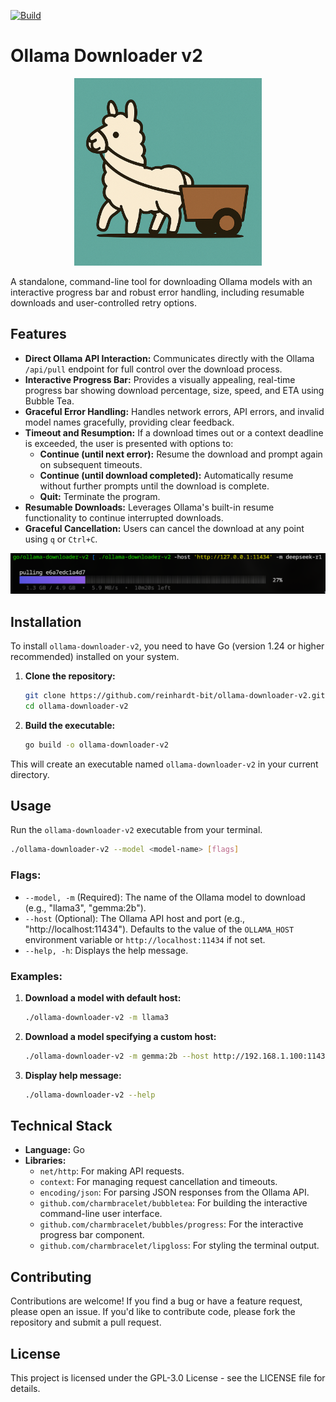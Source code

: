 [![Build](https://github.com/reinhardt-bit/ollama-downloader-v2/actions/workflows/go.yml/badge.svg)](https://github.com/reinhardt-bit/ollama-downloader-v2/actions/workflows/go.yml)

# Ollama Downloader v2

<p align="center">
  <img src="./assets/llamaPullingCart.png" alt="Llama pulling cart" width="300"/>
</p>

A standalone, command-line tool for downloading Ollama models with an interactive progress bar and robust error handling, including resumable downloads and user-controlled retry options.


## Features

*   **Direct Ollama API Interaction:** Communicates directly with the Ollama `/api/pull` endpoint for full control over the download process.
*   **Interactive Progress Bar:** Provides a visually appealing, real-time progress bar showing download percentage, size, speed, and ETA using Bubble Tea.
*   **Graceful Error Handling:** Handles network errors, API errors, and invalid model names gracefully, providing clear feedback.
*   **Timeout and Resumption:** If a download times out or a context deadline is exceeded, the user is presented with options to:
    *   **Continue (until next error):** Resume the download and prompt again on subsequent timeouts.
    *   **Continue (until download completed):** Automatically resume without further prompts until the download is complete.
    *   **Quit:** Terminate the program.
*   **Resumable Downloads:** Leverages Ollama's built-in resume functionality to continue interrupted downloads.
*   **Graceful Cancellation:** Users can cancel the download at any point using `q` or `Ctrl+C`.

<p align="center">
  <img src="./assets/ollama-downloader-v2.png" alt="ollama-downloader-v2 preview" width="600"/>
</p>

## Installation

To install `ollama-downloader-v2`, you need to have Go (version 1.24 or higher recommended) installed on your system.

1.  **Clone the repository:**
    ```bash
    git clone https://github.com/reinhardt-bit/ollama-downloader-v2.git
    cd ollama-downloader-v2
    ```

2.  **Build the executable:**
    ```bash
    go build -o ollama-downloader-v2
    ```

This will create an executable named `ollama-downloader-v2` in your current directory.

## Usage

Run the `ollama-downloader-v2` executable from your terminal.

```bash
./ollama-downloader-v2 --model <model-name> [flags]
```

### Flags:

*   `--model, -m` (Required): The name of the Ollama model to download (e.g., "llama3", "gemma:2b").
*   `--host` (Optional): The Ollama API host and port (e.g., "http://localhost:11434"). Defaults to the value of the `OLLAMA_HOST` environment variable or `http://localhost:11434` if not set.
*   `--help, -h`: Displays the help message.

### Examples:

1.  **Download a model with default host:**
    ```bash
    ./ollama-downloader-v2 -m llama3
    ```

2.  **Download a model specifying a custom host:**
    ```bash
    ./ollama-downloader-v2 -m gemma:2b --host http://192.168.1.100:11434
    ```

3.  **Display help message:**
    ```bash
    ./ollama-downloader-v2 --help
    ```

## Technical Stack

*   **Language:** Go
*   **Libraries:**
    *   `net/http`: For making API requests.
    *   `context`: For managing request cancellation and timeouts.
    *   `encoding/json`: For parsing JSON responses from the Ollama API.
    *   `github.com/charmbracelet/bubbletea`: For building the interactive command-line user interface.
    *   `github.com/charmbracelet/bubbles/progress`: For the interactive progress bar component.
    *   `github.com/charmbracelet/lipgloss`: For styling the terminal output.

## Contributing

Contributions are welcome! If you find a bug or have a feature request, please open an issue. If you'd like to contribute code, please fork the repository and submit a pull request.

## License

This project is licensed under the GPL-3.0 License - see the LICENSE file for details.
